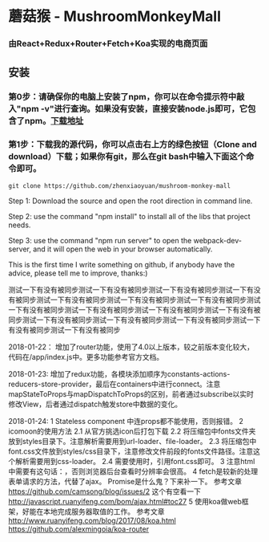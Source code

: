 # 蘑菇猴 - MushroomMonkeyMall

### 由React+Redux+Router+Fetch+Koa实现的电商页面

## 安装
### 第0步：请确保你的电脑上安装了npm，你可以在命令提示符中敲入"npm -v"进行查询。如果没有安装，直接安装node.js即可，它包含了npm。[下载地址](http://nodejs.cn/download/)
### 第1步：下载我的源代码，你可以点击右上方的绿色按钮（Clone and download）下载；如果你有git，那么在git bash中输入下面这个命令即可。  
`git clone https://github.com/zhenxiaoyuan/mushroom-monkey-mall`  

Step 1: Download the source and open the root direction in command line.

Step 2: use the command "npm install" to install all of the libs that project needs.

Step 3: use the command "npm run server" to open the webpack-dev-server, and it will open the web in your browser automatically.

This is the first time I write something on github, if anybody have the advice, please tell me to improve, thanks:)

测试一下有没有被同步测试一下有没有被同步测试一下有没有被同步测试一下有没有被同步测试一下有没有被同步测试一下有没有被同步测试一下有没有被同步测试一下有没有被同步测试一下有没有被同步测试一下有没有被同步测试一下有没有被同步测试一下有没有被同步测试一下有没有被同步测试一下有没有被同步测试一下有没有被同步测试一下有没有被同步

2018-01-22：
增加了router功能，使用了4.0以上版本，较之前版本变化较大，代码在/app/index.js中。更多功能参考官方文档。

2018-01-23:
增加了redux功能，各模块添加顺序为constants-actions-reducers-store-provider，最后在containers中进行connect。注意mapStateToProps与mapDispatchToProps的区别，前者通过subscribe以实时修改View，后者通过dispatch触发store中数据的变化。

2018-01-24:
1 Stateless component 中连props都不能使用，否则报错。
2 icomoon的使用方法
    2.1 从官方挑选icon后打包下载
    2.2 将压缩包中fonts文件夹放到styles目录下。注意解析需要用到url-loader、file-loader。
    2.3 将压缩包中font.css文件放到styles/css目录下，注意修改文件前段的fonts文件路径。注意这个解析需要用到css-loader。
    2.4 需要使用时，引用font.css即可。
3 注意html中需要有这句话：<meta name="viewport" content="width=device-width,initial-scale=1,user-scalable=no">，否则浏览器后台查看时分辨率会很高。
4 fetch是较新的处理表单请求的方法，代替了ajax。
Promise是什么鬼？下来补一下。
参考文章 https://github.com/camsong/blog/issues/2
这个有空看一下 http://javascript.ruanyifeng.com/bom/ajax.html#toc27
5 使用koa做web框架，好能在本地完成服务器取值的工作。
参考文章 http://www.ruanyifeng.com/blog/2017/08/koa.html
https://github.com/alexmingoia/koa-router